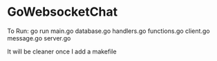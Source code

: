 # GoWebsocketChat

To Run:
go run main.go database.go handlers.go functions.go client.go message.go server.go

It will be cleaner once I add a makefile
